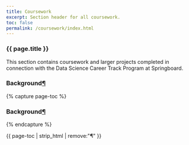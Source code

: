 ```yaml
---
title: Coursework
excerpt: Section header for all coursework.
toc: false
permalink: /coursework/index.html
---
```


<h3>{{ page.title }}</h3>

This section contains coursework and larger projects completed in connection with the Data Science Career Track Program at Springboard.




<h3 id="Background">Background<a class="anchor-link" href="#Background">&#182;</a></h3>



{% capture page-toc %}<h3 id="Background">Background<a class="anchor-link" href="#Background">&#182;</a></h3>{% endcapture %}


{{ page-toc | strip_html | remove:"&#182;" }}

